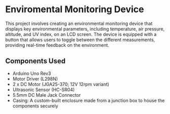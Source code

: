 # Enviromental Monitoring Device

This project involves creating an environmental monitoring device that displays key environmental parameters, including temperature, air pressure, altitude, and UV index, on an LCD screen. The device is equipped with a button that allows users to toggle between the different measurements, providing real-time feedback on the environment.

## Components Used
* Arduino Uno Rev3
* Motor Driver (L298N)
* 2 x DC Motor (JGA25-370; 12V 12rpm variant)
* Ultrasonic Sensor (HC-SR04)
* 5.5mm DC Male Jack Connector
* Casing: A custom-built enclosure made from a junction box to house the components securely
